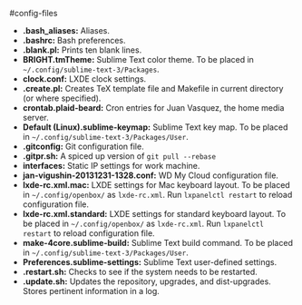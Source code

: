 #config-files

- **.bash_aliases:** Aliases.
- **.bashrc:** Bash preferences.
- **.blank.pl:** Prints ten blank lines.
- **BRIGHT.tmTheme:** Sublime Text color theme. To be placed in `~/.config/sublime-text-3/Packages`.
- **clock.conf:** LXDE clock settings.
- **.create.pl:** Creates TeX template file and Makefile in current directory (or where specified).
- **crontab.plaid-beard:** Cron entries for Juan Vasquez, the home media server.
- **Default (Linux).sublime-keymap:** Sublime Text key map. To be placed in `~/.config/sublime-text-3/Packages/User`.
- **.gitconfig:** Git configuration file.
- **.gitpr.sh:** A spiced up version of `git pull --rebase`
- **interfaces:** Static IP settings for work machine.
- **jan-vigushin-20131231-1328.conf:** WD My Cloud configuration file.
- **lxde-rc.xml.mac:** LXDE settings for Mac keyboard layout. To be placed in `~/.config/openbox/` as `lxde-rc.xml`. Run `lxpanelctl restart` to reload configuration file.
- **lxde-rc.xml.standard:** LXDE settings for standard keyboard layout. To be placed in `~/.config/openbox/` as `lxde-rc.xml`. Run `lxpanelctl restart` to reload configuration file.
- **make-4core.sublime-build:** Sublime Text build command. To be placed in `~/.config/sublime-text-3/Packages/User`.
- **Preferences.sublime-settings:** Sublime Text user-defined settings.
- **.restart.sh:** Checks to see if the system needs to be restarted.
- **.update.sh:** Updates the repository, upgrades, and dist-upgrades. Stores pertinent information in a log.
